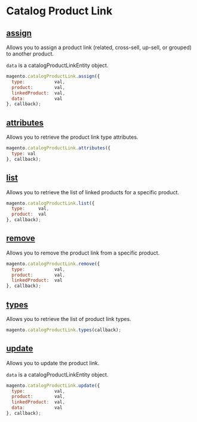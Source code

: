 # Catalog Product Link

## [assign](http://www.magentocommerce.com/api/soap/catalog/catalogProductLink/catalog_product_link.assign.html)

Allows you to assign a product link (related, cross-sell, up-sell, or grouped) to another product.

`data` is a catalogProductLinkEntity object.

```js
magento.catalogProductLink.assign({
  type:           val,
  product:        val,
  linkedProduct:  val,
  data:           val
}, callback);
```

## [attributes](http://www.magentocommerce.com/api/soap/catalog/catalogProductLink/catalog_product_link.attributes.html)

Allows you to retrieve the product link type attributes.

```js
magento.catalogProductLink.attributes({
  type: val
}, callback);
```

## [list](http://www.magentocommerce.com/api/soap/catalog/catalogProductLink/catalog_product_link.list.html)

Allows you to retrieve the list of linked products for a specific product.

```js
magento.catalogProductLink.list({
  type:     val,
  product:  val
}, callback);
```

## [remove](http://www.magentocommerce.com/api/soap/catalog/catalogProductLink/catalog_product_link.remove.html)

Allows you to remove the product link from a specific product.

```js
magento.catalogProductLink.remove({
  type:           val,
  product:        val,
  linkedProduct:  val
}, callback);
```

## [types](http://www.magentocommerce.com/api/soap/catalog/catalogProductLink/catalog_product_link.types.html)

Allows you to retrieve the list of product link types.

```js
magento.catalogProductLink.types(callback);
```

## [update](http://www.magentocommerce.com/api/soap/catalog/catalogProductLink/catalog_product_link.update.html)

Allows you to update the product link.

`data` is a catalogProductLinkEntity object.

```js
magento.catalogProductLink.update({
  type:           val,
  product:        val,
  linkedProduct:  val,
  data:           val
}, callback);
```